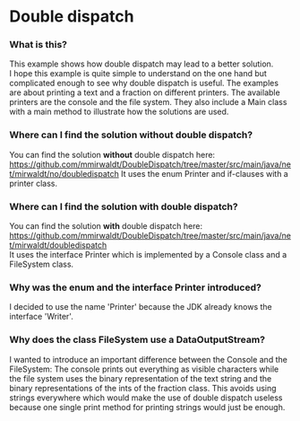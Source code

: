 # Double dispatch
### What is this?
This example shows how double dispatch may lead to a better solution.  
I hope this example is quite simple to understand on the one hand but complicated enough 
to see why double dispatch is useful.
The examples are about printing a text and a fraction on different printers.
The available printers are the console and the file system.
They also include a Main class with a main method to illustrate how the solutions are used.

### Where can I find the solution without double dispatch?
You can find the solution **without** double dispatch here:
https://github.com/mmirwaldt/DoubleDispatch/tree/master/src/main/java/net/mirwaldt/no/doubledispatch
It uses the enum Printer and if-clauses with a printer class.

### Where can I find the solution with double dispatch?
You can find the solution **with** double dispatch here:
https://github.com/mmirwaldt/DoubleDispatch/tree/master/src/main/java/net/mirwaldt/doubledispatch   
It uses the interface Printer which is implemented by a Console class and a FileSystem class.

### Why was the enum and the interface Printer introduced?
I decided to use the name 'Printer' because the JDK already knows the interface 'Writer'.

### Why does the class FileSystem use a DataOutputStream?
I wanted to introduce an important difference between the Console and the FileSystem:
The console prints out everything as visible characters while the file system 
uses the binary representation of the text string and the binary representations
of the ints of the fraction class.
This avoids using strings everywhere which would make the use of double dispatch useless 
because one single print method for printing strings would just be enough. 

